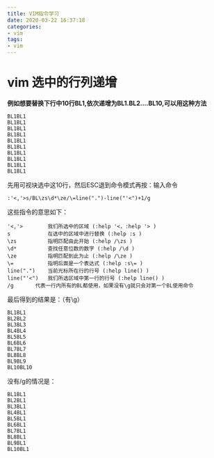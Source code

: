 ```yaml
---
title: VIM指令学习
date: 2020-03-22 16:37:18
categories:
- vim 
tags:
- vim 
---
```


# vim 选中的行列递增

**例如想要替换下行中10行BL1,依次递增为BL1.BL2....BL10,可以用这种方法**
```
BL1BL1  
BL1BL1
BL1BL1
BL1BL1
BL1BL1
BL1BL1
BL1BL1
BL1BL1
BL1BL1
BL1BL1
```
先用可视块选中这10行，然后ESC退到命令模式再按：输入命令<br>
```
:'<,'>s/BL\zs\d*\ze/\=line(".")-line("'<")+1/g
```
这些指令的意思如下：
```
'<,'>        我们所选中的区域 (:help '<，:help '> )
s            在选中的区域中进行替换 (:help :s )
\zs          指明匹配由此开始 (:help /\zs )
\d*          查找任意位数的数字 (:help /\d )
\ze          指明匹配到此为止 (:help /\ze )
\=           指明后面是一个表达式 (:help :s\= )
line(".")    当前光标所在行的行号 (:help line() )
line("'<")   我们所选区域中第一行的行号 (:help line() )
/g	     代表一行内所有的BL都使用，如果没有\g就只会对第一个BL使用命令 
```
最后得到的结果是：（有\g）
```
BL1BL1
BL2BL2
BL3BL3
BL4BL4
BL5BL5
BL6BL6
BL7BL7
BL8BL8
BL9BL9
BL10BL10
```
没有/g的情况是：<br>
```
BL1BL1
BL2BL1
BL3BL1
BL4BL1
BL5BL1
BL6BL1
BL7BL1
BL8BL1
BL9BL1
BL10BL1
```
